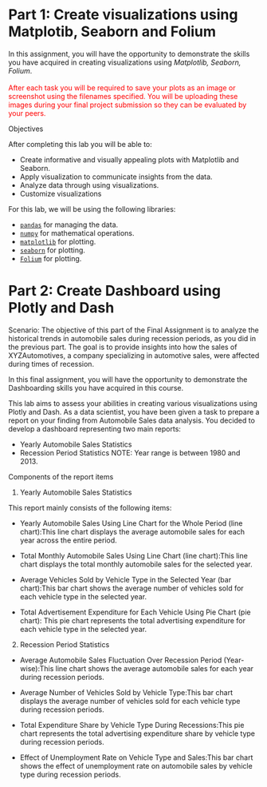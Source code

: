 # **Part 1: Create visualizations using Matplotib, Seaborn and Folium** 


In this assignment, you will have the opportunity to demonstrate the skills you have acquired in creating visualizations using *Matplotlib, Seaborn, Folium*.
<br>
<br>
<span style="color:red">After each task you will be required to save your plots as an image or screenshot using the filenames specified.  You will be uploading these images during your final project submission so they can be evaluated by your peers. </span>

 Objectives

After completing this lab you will be able to:

- Create informative and visually appealing plots with Matplotlib and Seaborn.
- Apply visualization to communicate insights from the data.
- Analyze data through using visualizations.
- Customize visualizations

For this lab, we will be using the following libraries:

*   [`pandas`](https://pandas.pydata.org/?utm_medium=Exinfluencer&utm_source=Exinfluencer&utm_content=000026UJ&utm_term=10006555&utm_id=NA-SkillsNetwork-Channel-SkillsNetworkCoursesIBMML0187ENSkillsNetwork31430127-2021-01-01) for managing the data.
*   [`numpy`](https://numpy.org/?utm_medium=Exinfluencer&utm_source=Exinfluencer&utm_content=000026UJ&utm_term=10006555&utm_id=NA-SkillsNetwork-Channel-SkillsNetworkCoursesIBMML0187ENSkillsNetwork31430127-2021-01-01) for mathematical operations.
*   [`matplotlib`](https://matplotlib.org/?utm_medium=Exinfluencer&utm_source=Exinfluencer&utm_content=000026UJ&utm_term=10006555&utm_id=NA-SkillsNetwork-Channel-SkillsNetworkCoursesIBMML0187ENSkillsNetwork31430127-2021-01-01) for plotting.
*   [`seaborn`](https://seaborn.pydata.org/?utm_medium=Exinfluencer&utm_source=Exinfluencer&utm_content=000026UJ&utm_term=10006555&utm_id=NA-SkillsNetwork-Channel-SkillsNetworkCoursesIBMML0187ENSkillsNetwork31430127-2021-01-01) for plotting.
*  [`Folium`](https://python-visualization.github.io/folium/?utm_medium=Exinfluencer&utm_source=Exinfluencer&utm_content=000026UJ&utm_term=10006555&utm_id=NA-SkillsNetwork-Channel-SkillsNetworkCoursesIBMML0187ENSkillsNetwork31430127-2021-01-01) for plotting.


# **Part 2: Create Dashboard using Plotly and Dash**

Scenario:
The objective of this part of the Final Assignment is to analyze the historical trends in automobile sales during recession periods, as you did in the previous part. The goal is to provide insights into how the sales of XYZAutomotives, a company specializing in automotive sales, were affected during times of recession.

In this final assignment, you will have the opportunity to demonstrate the Dashboarding skills you have acquired in this course.

This lab aims to assess your abilities in creating various visualizations using Plotly and Dash. As a data scientist, you have been given a task to prepare a report on your finding from Automobile Sales data analysis.
You decided to develop a dashboard representing two main reports:

- Yearly Automobile Sales Statistics
- Recession Period Statistics
NOTE: Year range is between 1980 and 2013.

Components of the report items
1. Yearly Automobile Sales Statistics

This report mainly consists of the following items:

- Yearly Automobile Sales Using Line Chart for the Whole Period (line chart):This line chart displays the average automobile sales for each year across the entire period.

- Total Monthly Automobile Sales Using Line Chart (line chart):This line chart displays the total monthly automobile sales for the selected year.

- Average Vehicles Sold by Vehicle Type in the Selected Year (bar chart):This bar chart shows the average number of vehicles sold for each vehicle type in the selected year.

- Total Advertisement Expenditure for Each Vehicle Using Pie Chart (pie chart): This pie chart represents the total advertising expenditure for each vehicle type in the selected year.

2. Recession Period Statistics

- Average Automobile Sales Fluctuation Over Recession Period (Year-wise):This line chart shows the average automobile sales for each year during recession periods.

- Average Number of Vehicles Sold by Vehicle Type:This bar chart displays the average number of vehicles sold for each vehicle type during recession periods.

- Total Expenditure Share by Vehicle Type During Recessions:This pie chart represents the total advertising expenditure share by vehicle type during recession periods.

- Effect of Unemployment Rate on Vehicle Type and Sales:This bar chart shows the effect of unemployment rate on automobile sales by vehicle type during recession periods.

